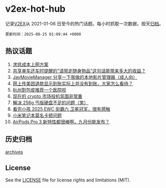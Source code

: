 # v2ex-hot-hub

 记录[V2EX](https://www.v2ex.com/)从 2021-01-06 日至今的热门话题。每小时抓取一次数据，按天[归档](archives)。

`更新时间：2025-08-25 01:09:44 +0800`

## 热议话题

1. [求低成本上网方案](https://www.v2ex.com/t/1154521)
1. [共享单车还车时提醒的“请带走随身物品”这句话能带来多大的收益？](https://www.v2ex.com/t/1154532)
1. [JavMovieManager 分享一下我做的本地影片管理器（成人向）](https://www.v2ex.com/t/1154524)
1. [网上传美团退款显示到账实际上并没有到账，大家怎么看待？](https://www.v2ex.com/t/1154526)
1. [杭州割包皮推荐一个医院呗](https://www.v2ex.com/t/1154537)
1. [现在的 crypto 市场投机氛围非常重](https://www.v2ex.com/t/1154518)
1. [解决 256g 丐版硬盘不足的问题（笑）](https://www.v2ex.com/t/1154575)
1. [看完小孩 2025 EWC 街霸六 卫冕冠军，很有感触](https://www.v2ex.com/t/1154540)
1. [小米笔记本莫名卡顿问题](https://www.v2ex.com/t/1154559)
1. [AirPods Pro 3 新特性都很棒啊，九月份能发布？](https://www.v2ex.com/t/1154574)

## 历史归档

[archives](archives)

## License

See the [LICENSE](LICENSE) file for license rights and limitations (MIT).
